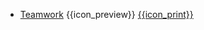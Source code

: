 * [Teamwork]({{baseUrl}}/teamwork/)
  <trigger for="pop:teamwork-preview">{{icon_preview}}</trigger> [{{icon_print}}](teamwork/print.html)

<popover id="pop:teamwork-preview" title="Teamwork {{icon_preview}}" placement="right">
  <div slot="content">
    <include src="preview.md" />
  </div>
</popover>
